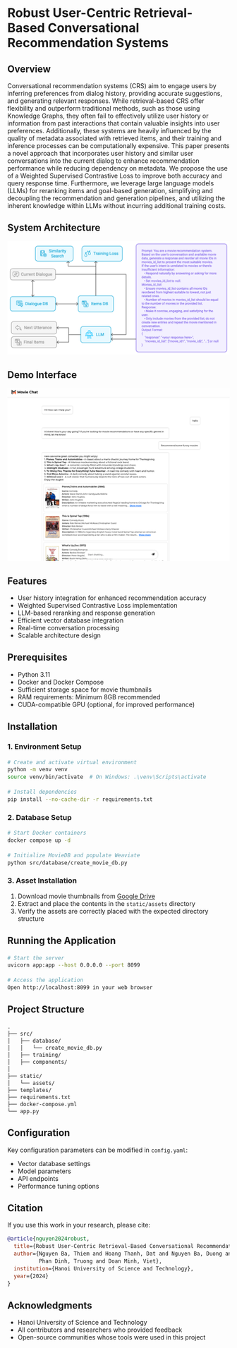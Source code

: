 # Robust User-Centric Retrieval-Based Conversational Recommendation Systems

## Overview
Conversational recommendation systems (CRS) aim to engage users by inferring preferences from dialog history, providing accurate suggestions, and generating relevant responses. While retrieval-based CRS offer flexibility and outperform traditional methods, such as those using Knowledge Graphs, they often fail to effectively utilize user history or information from past interactions that contain valuable insights into user preferences. Additionally, these systems are heavily influenced by the quality of metadata associated with retrieved items, and their training and inference processes can be computationally expensive. This paper presents a novel approach that incorporates user history and similar user conversations into the current dialog to enhance recommendation performance while reducing dependency on metadata. We propose the use of a Weighted Supervised Contrastive Loss to improve both accuracy and query response time. Furthermore, we leverage large language models (LLMs) for reranking items and goal-based generation, simplifying and decoupling the recommendation and generation pipelines, and utilizing the inherent knowledge within LLMs without incurring additional training costs.

## System Architecture
![System Architecture](ur.png)

## Demo Interface
![Demo Interface](demo.png)

## Features
- User history integration for enhanced recommendation accuracy
- Weighted Supervised Contrastive Loss implementation
- LLM-based reranking and response generation
- Efficient vector database integration
- Real-time conversation processing
- Scalable architecture design

## Prerequisites
- Python 3.11
- Docker and Docker Compose
- Sufficient storage space for movie thumbnails
- RAM requirements: Minimum 8GB recommended
- CUDA-compatible GPU (optional, for improved performance)

## Installation

### 1. Environment Setup
```bash
# Create and activate virtual environment
python -m venv venv
source venv/bin/activate  # On Windows: .\venv\Scripts\activate

# Install dependencies
pip install --no-cache-dir -r requirements.txt
```

### 2. Database Setup
```bash
# Start Docker containers
docker compose up -d

# Initialize MovieDB and populate Weaviate
python src/database/create_movie_db.py
```

### 3. Asset Installation
1. Download movie thumbnails from [Google Drive](https://drive.google.com/file/d/1Qhu6-tKk-PQLpAM4IQU0V0uuheyaklll/view?usp=drive_link)
2. Extract and place the contents in the `static/assets` directory
3. Verify the assets are correctly placed with the expected directory structure

## Running the Application
```bash
# Start the server
uvicorn app:app --host 0.0.0.0 --port 8099

# Access the application
Open http://localhost:8099 in your web browser
```

## Project Structure
```
.
├── src/
│   ├── database/
│   │   └── create_movie_db.py
│   ├── training/
│   ├── components/
│  
├── static/
│   └── assets/
├── templates/
├── requirements.txt
├── docker-compose.yml
└── app.py
```

## Configuration
Key configuration parameters can be modified in `config.yaml`:
- Vector database settings
- Model parameters
- API endpoints
- Performance tuning options

## Citation
If you use this work in your research, please cite:
```bibtex
@article{nguyen2024robust,
  title={Robust User-Centric Retrieval-Based Conversational Recommendation Systems},
  author={Nguyen Ba, Thiem and Hoang Thanh, Dat and Nguyen Ba, Duong and 
          Phan Dinh, Truong and Doan Minh, Viet},
  institution={Hanoi University of Science and Technology},
  year={2024}
}
```

## Acknowledgments
- Hanoi University of Science and Technology
- All contributors and researchers who provided feedback
- Open-source communities whose tools were used in this project